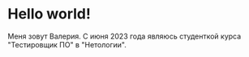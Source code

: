 # Hello world!

Меня зовут Валерия. 
С июня 2023 года являюсь студенткой курса "Тестировщик ПО" в "Нетологии".